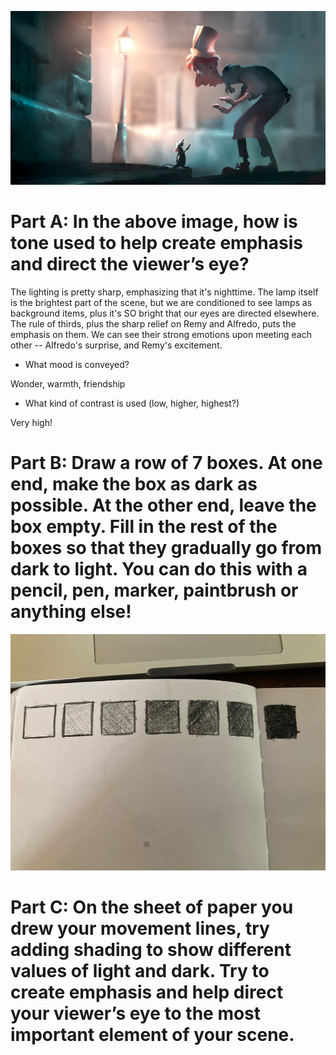 ![remy_meets_nerdy_dude](https://github.com/MasqueradeOfSilence/pixar-in-a-box/blob/main/storytelling/visual_language/mr_rat.png?raw=true)

# Part A: In the above image, how is tone used to help create emphasis and direct the viewer’s eye?

The lighting is pretty sharp, emphasizing that it's nighttime. The lamp itself is the brightest part of the scene, but we are conditioned to see lamps as background items, plus it's SO bright that our eyes are directed elsewhere. The rule of thirds, plus the sharp relief on Remy and Alfredo, puts the emphasis on them. We can see their strong emotions upon meeting each other -- Alfredo's surprise, and Remy's excitement. 

- What mood is conveyed?

Wonder, warmth, friendship

- What kind of contrast is used (low, higher, highest?)

Very high! 

# Part B: Draw a row of 7 boxes. At one end, make the box as dark as possible. At the other end, leave the box empty. Fill in the rest of the boxes so that they gradually go from dark to light. You can do this with a pencil, pen, marker, paintbrush or anything else!

![values](https://github.com/MasqueradeOfSilence/pixar-in-a-box/blob/main/storytelling/visual_language/IMG_5682-2.jpg?raw=true)

# Part C: On the sheet of paper you drew your movement lines, try adding shading to show different values of light and dark. Try to create emphasis and help direct your viewer’s eye to the most important element of your scene.
